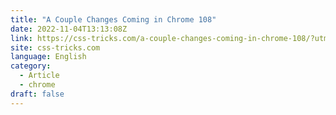 ```yaml
---
title: "A Couple Changes Coming in Chrome 108"
date: 2022-11-04T13:13:08Z
link: https://css-tricks.com/a-couple-changes-coming-in-chrome-108/?utm_medium=RSS&utm_source=news.12bit.vn
site: css-tricks.com
language: English
category:
  - Article
  - chrome
draft: false
---
```

